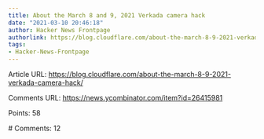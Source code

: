```yaml
---
title: About the March 8 and 9, 2021 Verkada camera hack
date: "2021-03-10 20:46:18"
author: Hacker News Frontpage
authorlink: https://blog.cloudflare.com/about-the-march-8-9-2021-verkada-camera-hack/
tags:
- Hacker-News-Frontpage
---
```


<p>Article URL: <a href="https://blog.cloudflare.com/about-the-march-8-9-2021-verkada-camera-hack/">https://blog.cloudflare.com/about-the-march-8-9-2021-verkada-camera-hack/</a></p>
<p>Comments URL: <a href="https://news.ycombinator.com/item?id=26415981">https://news.ycombinator.com/item?id=26415981</a></p>
<p>Points: 58</p>
<p># Comments: 12</p>
